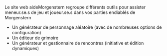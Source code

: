 Le site web aideMorgenstern regroupe différents outils pour assister meneur.se.s de jeu et joueur.se.s dans vos parties endiablés de Morgenstern
- Un générateur de personnage aléatoire (avec de nombreuses options de configuration)
- Un éditeur de grimoire
- Un générateur et gestionnaire de rencontres (initiative et édition dynamiques)
